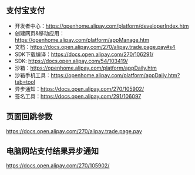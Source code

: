 ## 支付宝支付

- 开发者中心：https://openhome.alipay.com/platform/developerIndex.htm
- 创建网页&移动应用：https://openhome.alipay.com/platform/appManage.htm
- 文档：https://docs.open.alipay.com/270/alipay.trade.page.pay#s4
- SDK下载编译：https://docs.open.alipay.com/270/106291/
- SDK: https://docs.open.alipay.com/54/103419/
- 沙箱：https://openhome.alipay.com/platform/appDaily.htm
- 沙箱手机工具：https://openhome.alipay.com/platform/appDaily.htm?tab=tool
- 异步通知：https://docs.open.alipay.com/270/105902/
- 签名工具：https://docs.open.alipay.com/291/106097


## 页面回跳参数

https://docs.open.alipay.com/270/alipay.trade.page.pay


## 电脑网站支付结果异步通知

https://docs.open.alipay.com/270/105902/